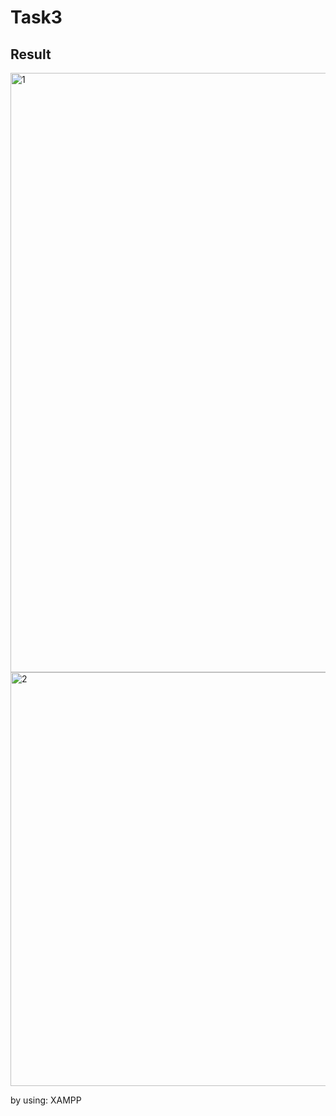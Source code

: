 # Task3

## Result

<img width="959" alt="1" src="https://user-images.githubusercontent.com/109734102/183306368-9b7d23da-7069-4300-9310-ed1cecfc4365.png">


<img width="662" alt="2" src="https://user-images.githubusercontent.com/109734102/183306380-b00b5690-a691-4e2b-ba2c-9ff20a4a7c3e.png">

by using: XAMPP
